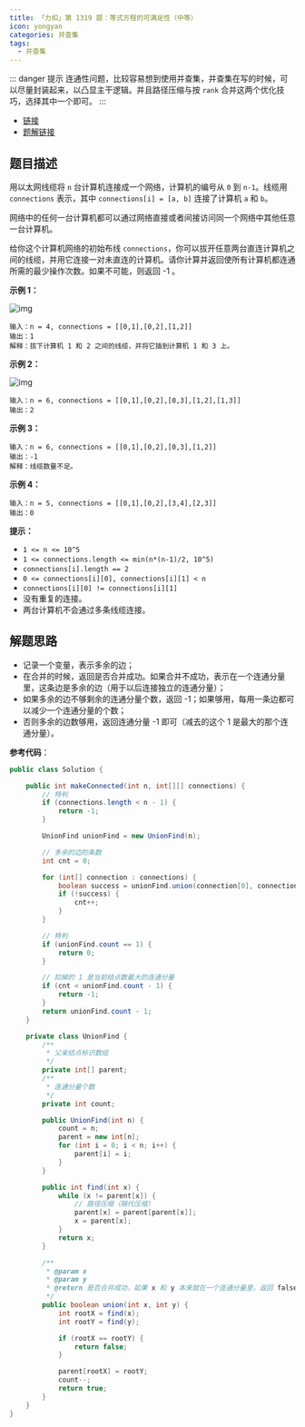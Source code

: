 ```yaml
---
title: 「力扣」第 1319 题：等式方程的可满足性（中等）
icon: yongyan
categories: 并查集
tags:
  - 并查集
---
```


::: danger 提示
连通性问题，比较容易想到使用并查集，并查集在写的时候，可以尽量封装起来，以凸显主干逻辑。并且路径压缩与按 `rank` 合并这两个优化技巧，选择其中一个即可。
:::


+ [链接](https://leetcode-cn.com/problems/number-of-operations-to-make-network-connected/)
+ [题解链接](https://leetcode-cn.com/problems/number-of-operations-to-make-network-connected/solution/bing-cha-ji-by-liweiwei1419/)

## 题目描述

用以太网线缆将 `n` 台计算机连接成一个网络，计算机的编号从 `0` 到 `n-1`。线缆用 `connections` 表示，其中 `connections[i] = [a, b]` 连接了计算机 `a` 和 `b`。

网络中的任何一台计算机都可以通过网络直接或者间接访问同一个网络中其他任意一台计算机。

给你这个计算机网络的初始布线 `connections`，你可以拔开任意两台直连计算机之间的线缆，并用它连接一对未直连的计算机。请你计算并返回使所有计算机都连通所需的最少操作次数。如果不可能，则返回 -1 。 

**示例 1：**

![img](https://assets.leetcode-cn.com/aliyun-lc-upload/uploads/2020/01/11/sample_1_1677.png)

```
输入：n = 4, connections = [[0,1],[0,2],[1,2]]
输出：1
解释：拔下计算机 1 和 2 之间的线缆，并将它插到计算机 1 和 3 上。
```

**示例 2：**

![img](https://assets.leetcode-cn.com/aliyun-lc-upload/uploads/2020/01/11/sample_2_1677.png)

```
输入：n = 6, connections = [[0,1],[0,2],[0,3],[1,2],[1,3]]
输出：2
```

**示例 3：**

```
输入：n = 6, connections = [[0,1],[0,2],[0,3],[1,2]]
输出：-1
解释：线缆数量不足。
```

**示例 4：**

```
输入：n = 5, connections = [[0,1],[0,2],[3,4],[2,3]]
输出：0
```

**提示：**

- `1 <= n <= 10^5`
- `1 <= connections.length <= min(n*(n-1)/2, 10^5)`
- `connections[i].length == 2`
- `0 <= connections[i][0], connections[i][1] < n`
- `connections[i][0] != connections[i][1]`
- 没有重复的连接。
- 两台计算机不会通过多条线缆连接。

## 解题思路

+ 记录一个变量，表示多余的边；
+ 在合并的时候，返回是否合并成功。如果合并不成功，表示在一个连通分量里，这条边是多余的边（用于以后连接独立的连通分量）；
+ 如果多余的边不够剩余的连通分量个数，返回 -1；如果够用，每用一条边都可以减少一个连通分量的个数；
+ 否则多余的边数够用，返回连通分量 -1 即可（减去的这个 1 是最大的那个连通分量）。

**参考代码**：

```java
public class Solution {

    public int makeConnected(int n, int[][] connections) {
        // 特判
        if (connections.length < n - 1) {
            return -1;
        }

        UnionFind unionFind = new UnionFind(n);

        // 多余的边的条数
        int cnt = 0;

        for (int[] connection : connections) {
            boolean success = unionFind.union(connection[0], connection[1]);
            if (!success) {
                cnt++;
            }
        }

        // 特判
        if (unionFind.count == 1) {
            return 0;
        }

        // 扣掉的 1 是当前结点数最大的连通分量
        if (cnt < unionFind.count - 1) {
            return -1;
        }
        return unionFind.count - 1;
    }

    private class UnionFind {
        /**
         * 父亲结点标识数组
         */
        private int[] parent;
        /**
         * 连通分量个数
         */
        private int count;

        public UnionFind(int n) {
            count = n;
            parent = new int[n];
            for (int i = 0; i < n; i++) {
                parent[i] = i;
            }
        }

        public int find(int x) {
            while (x != parent[x]) {
                // 路径压缩（隔代压缩）
                parent[x] = parent[parent[x]];
                x = parent[x];
            }
            return x;
        }

        /**
         * @param x
         * @param y
         * @return 是否合并成功，如果 x 和 y 本来就在一个连通分量里，返回 false
         */
        public boolean union(int x, int y) {
            int rootX = find(x);
            int rootY = find(y);

            if (rootX == rootY) {
                return false;
            }

            parent[rootX] = rootY;
            count--;
            return true;
        }
    }
}
```